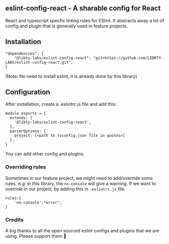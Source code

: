 ## eslint-config-react - A sharable config for React

React and typescript specfic linting rules for ESlint. It abstracts away a lot of config and plugin that is generally used in feature projects.

## Installation
```
"dependencies": {
    "@libty-labs/eslint-config-react": "git+https://github.com/LIBRTY-LABS/eslint-config-react.git",
}
```
(Note: No need to install eslint, it is already done by this library)

## Configuration
After installation, create a .eslintrc.js file and add this:
```
module.exports = {
  extends: [
    '@libty-labs/eslint-config-react',
  ],
  parserOptions: {
    project: [<path to tsconfig.json file in quotes>]
  },
}
```

You can add other config and plugins.

### Overriding rules
Sometimes in our feature project, we might need to add/override some rules.
e.g: in this library, the `no-console` will give a warning. 
If we want to override in our project, by adding this in `.eslintrc.js` file.
``` 
rules:{
    'no-console':"error",
}
``` 

### Credits
A big thanks to all the open sourced eslint configs and plugins that we are using. Please support them 🚀

